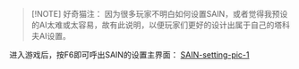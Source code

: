
> [!NOTE] 好奇猫注：
>因为很多玩家不明白如何设置SAIN，或者觉得我预设的AI太难或太容易，故有此说明，以便玩家们更好的设计出属于自己的塔科夫AI设置。

进入游戏后，按F6即可呼出SAIN的设置主界面：
[SAIN-setting-pic-1](SAIN-setting-pic-1.png)
